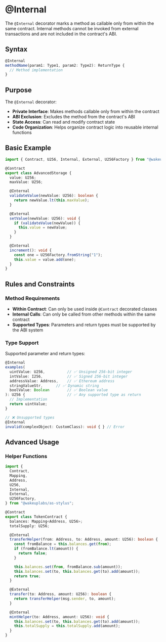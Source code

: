 # @Internal

The `@Internal` decorator marks a method as callable only from within the same contract. Internal methods cannot be invoked from external transactions and are not included in the contract's ABI.

## Syntax

```typescript
@Internal
methodName(param1: Type1, param2: Type2): ReturnType {
  // Method implementation
}
```

## Purpose

The `@Internal` decorator:

- **Private Interface**: Makes methods callable only from within the contract
- **ABI Exclusion**: Excludes the method from the contract's ABI
- **State Access**: Can read and modify contract state
- **Code Organization**: Helps organize contract logic into reusable internal functions

## Basic Example

```typescript
import { Contract, U256, Internal, External, U256Factory } from "@wakeuplabs/as-stylus";

@Contract
export class AdvancedStorage {
  value: U256;
  maxValue: U256;

  @Internal
  validateValue(newValue: U256): boolean {
    return newValue.lt(this.maxValue);
  }

  @External
  setValue(newValue: U256): void {
    if (validateValue(newValue)) {
      this.value = newValue;
    }
  }

  @Internal
  increment(): void {
    const one = U256Factory.fromString("1");
    this.value = value.add(one);
  }
}
```

## Rules and Constraints

### Method Requirements

- **Within Contract**: Can only be used inside `@Contract` decorated classes
- **Internal Calls**: Can only be called from other methods within the same contract
- **Supported Types**: Parameters and return types must be supported by the ABI system

### Type Support

Supported parameter and return types:

```typescript
@Internal
examples(
  uintValue: U256,          // ✅ Unsigned 256-bit integer
  intValue: I256,           // ✅ Signed 256-bit integer
  addressValue: Address,    // ✅ Ethereum address
  stringValueStr,      // ✅ Dynamic string
  boolValue: Boolean        // ✅ Boolean value
): U256 {                   // ✅ Any supported type as return
  // Implementation
  return uintValue;
}

// ❌ Unsupported types
@Internal
invalid(complexObject: CustomClass): void { } // Error
```

## Advanced Usage

### Helper Functions

```typescript
import {
  Contract,
  Mapping,
  Address,
  U256,
  Internal,
  External,
  U256Factory,
} from "@wakeuplabs/as-stylus";

@Contract
export class TokenContract {
  balances: Mapping<Address, U256>;
  totalSupply: U256;

  @Internal
  transferHelper(from: Address, to: Address, amount: U256): boolean {
    const fromBalance = this.balances.get(from);
    if (fromBalance.lt(amount)) {
      return false;
    }

    this.balances.set(from, fromBalance.sub(amount));
    this.balances.set(to, this.balances.get(to).add(amount));
    return true;
  }

  @External
  transfer(to: Address, amount: U256): boolean {
    return transferHelper(msg.sender, to, amount);
  }

  @Internal
  mintHelper(to: Address, amount: U256): void {
    this.balances.set(to, this.balances.get(to).add(amount));
    this.totalSupply = this.totalSupply.add(amount);
  }
}
```
